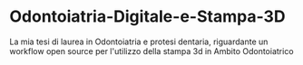 # Odontoiatria-Digitale-e-Stampa-3D
La mia tesi di laurea in Odontoiatria e protesi dentaria, riguardante un workflow open source per l'utilizzo della stampa  3d in Ambito Odontoiatrico
